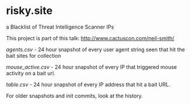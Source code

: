 # risky.site 
a Blacklist of Threat Intelligence Scanner IPs

This project is part of this talk: http://www.cactuscon.com/neil-smith/ 

*agents.csv* - 24 hour snapshot of every user agent string seen that hit the bait sites for collection 

*mouse_active.csv* - 24 hour snapshot of every IP that triggered mouse activity on a bait url. 

*table.csv* - 24 hour snapshot of every IP address that hit a bait URL. 

For older snapshots and init commits, look at the history. 
